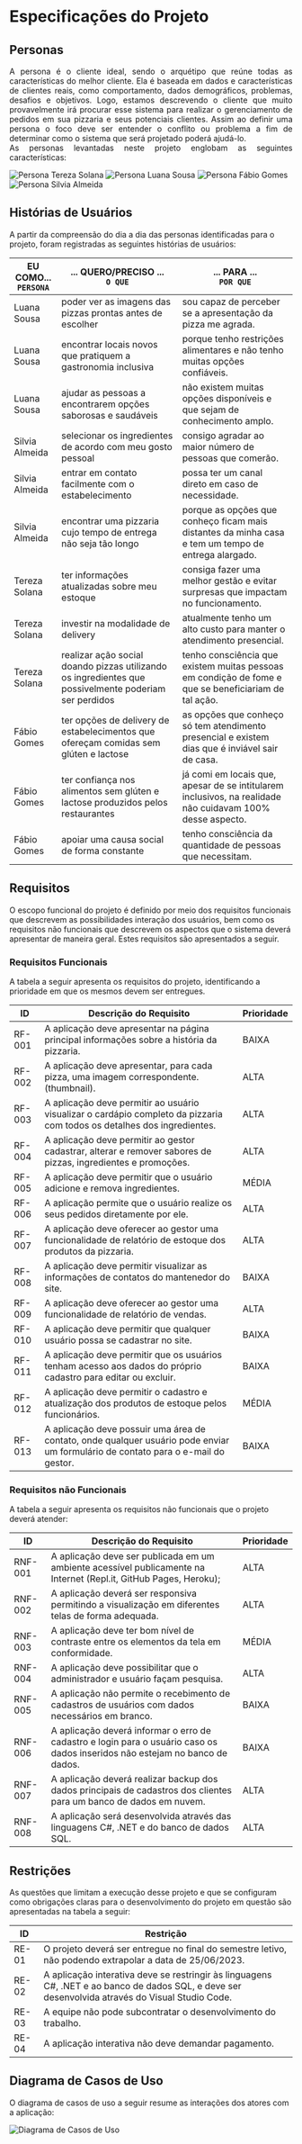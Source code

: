 # Especificações do Projeto

## Personas

<p align="justify">
A persona é o cliente ideal, sendo o arquétipo que reúne todas as características do melhor cliente. Ela é baseada em dados e características de clientes reais, como comportamento, dados demográficos, problemas, desafios e objetivos.  Logo, estamos descrevendo o cliente que muito provavelmente irá procurar esse sistema para realizar o gerenciamento de pedidos em sua pizzaria e seus potenciais clientes. Assim ao definir uma persona o foco deve ser entender o conflito ou problema a fim de determinar como o sistema que será projetado poderá ajudá-lo. 
<br>As personas levantadas neste projeto englobam as seguintes características:<br>

![Persona Tereza Solana](img/persona1.png)
![Persona Luana Sousa](img/persona2.png)
![Persona Fábio Gomes](img/persona3.png)
![Persona Silvia Almeida](img/persona4.png)


## Histórias de Usuários

A partir da compreensão do dia a dia das personas identificadas para o projeto, foram registradas as seguintes histórias de usuários:

|EU COMO... <br>`PERSONA`| ... QUERO/PRECISO ... <br>`O QUE`                                                                   |... PARA ... <br>`POR QUE`            |
|------------------------|-----------------------------------------------------------------------------------------------------|--------------------------------------|
|Luana Sousa             |poder ver as imagens das pizzas prontas antes de escolher                                            |sou capaz de perceber se a apresentação da pizza me agrada.|
|Luana Sousa             |encontrar locais novos que pratiquem a gastronomia inclusiva                                         |porque tenho restrições alimentares e não tenho muitas opções confiáveis.|
|Luana Sousa             |ajudar as pessoas a encontrarem opções saborosas e saudáveis                                         |não existem muitas opções disponíveis e que sejam de conhecimento amplo.|
|Silvia Almeida          |selecionar os ingredientes de acordo com meu gosto pessoal                                           |consigo agradar ao maior número de pessoas que comerão.|
|Silvia Almeida          |entrar em contato facilmente com o estabelecimento                                                   |possa ter um canal direto em caso de necessidade.|
|Silvia Almeida          |encontrar uma pizzaria cujo tempo de entrega não seja tão longo                                      |porque as opções que conheço ficam mais distantes da minha casa e tem um tempo de entrega alargado.|
|Tereza Solana           |ter informações atualizadas sobre meu estoque                                                        |consiga fazer uma melhor gestão e evitar surpresas que impactam no funcionamento.|
|Tereza Solana           |investir na modalidade de delivery                                                                   |atualmente tenho um alto custo para manter o atendimento presencial.| 
|Tereza Solana           |realizar ação social doando pizzas utilizando os ingredientes que possivelmente poderiam ser perdidos|tenho consciência que existem muitas pessoas em condição de fome e que se beneficiariam de tal ação.|
|Fábio Gomes             |ter opções de delivery de estabelecimentos que ofereçam comidas sem glúten e lactose                 |as opções que conheço só tem atendimento presencial e existem dias que é inviável sair de casa.|
|Fábio Gomes             |ter confiança nos alimentos sem glúten e lactose produzidos pelos restaurantes                       |já comi em locais que, apesar de se intitularem inclusivos, na realidade não cuidavam 100% desse aspecto.|
|Fábio Gomes             |apoiar uma causa social de forma constante                                                           |tenho consciência da quantidade de pessoas que necessitam.|
 
## Requisitos

O escopo funcional do projeto é definido por meio dos requisitos funcionais que descrevem as possibilidades interação dos usuários, bem como os requisitos não funcionais que descrevem os aspectos que o sistema deverá apresentar de maneira geral. Estes requisitos são apresentados a seguir.

### Requisitos Funcionais

A tabela a seguir apresenta os requisitos do projeto, identificando a prioridade em que os mesmos devem ser entregues. 
 
|ID    |Descrição do Requisito                                                                                                           |Prioridade|
|------|---------------------------------------------------------------------------------------------------------------------------------|----------|
|RF-001|A aplicação deve apresentar na página principal informações sobre a história da pizzaria.                                        | BAIXA    | 
|RF-002|A aplicação deve apresentar, para cada pizza, uma imagem correspondente. (thumbnail).                                            | ALTA     |
|RF-003|A aplicação deve permitir ao usuário visualizar o cardápio completo da pizzaria com todos os detalhes dos ingredientes.          | ALTA     | 
|RF-004|A aplicação deve permitir ao gestor cadastrar, alterar e remover sabores de pizzas, ingredientes e promoções.                    | ALTA     | 
|RF-005|A aplicação deve permitir que o usuário adicione e remova ingredientes.                                                          | MÉDIA    | 
|RF-006|A aplicação permite que o usuário realize os seus pedidos diretamente por ele.                                                   | ALTA     | 
|RF-007|A aplicação deve oferecer ao gestor uma funcionalidade de relatório de estoque dos produtos da pizzaria.                         | ALTA     | 
|RF-008|A aplicação deve permitir visualizar as informações de contatos do mantenedor do site.                                           | BAIXA    | 
|RF-009|A aplicação deve oferecer ao gestor uma funcionalidade de relatório de vendas.                                                   | ALTA     | 
|RF-010|A aplicação deve permitir que qualquer usuário possa se cadastrar no site.                                                       | BAIXA    | 
|RF-011|A aplicação deve permitir que os usuários tenham acesso aos dados do próprio cadastro para editar ou excluir.                    | BAIXA    | 
|RF-012|A aplicação deve permitir o cadastro e atualização dos produtos de estoque pelos funcionários.                                   | MÉDIA    | 
|RF-013|A aplicação deve possuir uma área de contato, onde qualquer usuário pode enviar um formulário de contato para o e-mail do gestor.| BAIXA    | 
 
### Requisitos não Funcionais
 
A tabela a seguir apresenta os requisitos não funcionais que o projeto deverá atender:

|ID     | Descrição do Requisito                                                                                                          |Prioridade |
|------ |---------------------------------------------------------------------------------------------------------------------------------|-----------|
|RNF-001|A aplicação deve ser publicada em um ambiente acessível publicamente na Internet (Repl.it, GitHub Pages, Heroku);                | ALTA      |
|RNF-002|A aplicação deverá ser responsiva permitindo a visualização em diferentes telas de forma adequada.                               | ALTA      |
|RNF-003|A aplicação deve ter bom nível de contraste entre os elementos da tela em conformidade.                                          | MÉDIA     | 
|RNF-004|A aplicação deve possibilitar que o administrador e usuário façam pesquisa.                                                      | ALTA      |
|RNF-005|A aplicação não permite o recebimento de cadastros de usuários com dados necessários em branco.                                  | BAIXA     |
|RNF-006|A aplicação deverá informar o erro de cadastro e login para o usuário caso os dados inseridos não estejam no banco de dados.     | BAIXA     |
|RNF-007|A aplicação deverá realizar backup dos dados principais de cadastros dos clientes para um banco de dados em nuvem.               | ALTA      |
|RNF-008|A aplicação será desenvolvida através das linguagens C#, .NET e do banco de dados SQL.                                           | ALTA      |
 


## Restrições

As questões que limitam a execução desse projeto e que se configuram como obrigações claras para o desenvolvimento do projeto em questão são apresentadas na tabela a seguir:


|ID   | Restrição                                                                                                                                      |
|-----|------------------------------------------------------------------------------------------------------------------------------------------------|
|RE-01|O projeto deverá ser entregue no final do semestre letivo, não podendo extrapolar a data de 25/06/2023.                                         |
|RE-02|A aplicação interativa deve se restringir às linguagens C#, .NET e ao banco de dados SQL, e deve ser desenvolvida através do Visual Studio Code.|
|RE-03|A equipe não pode subcontratar o desenvolvimento do trabalho.                                                                                   |
|RE-04|A aplicação interativa não deve demandar pagamento.                                                                                             | 



## Diagrama de Casos de Uso

O diagrama de casos de uso a seguir resume as interações dos atores com a aplicação:

![Diagrama de Casos de Uso](img/diagramaCasosDeUso.png) 

</p>
